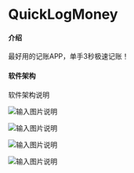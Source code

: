 # QuickLogMoney

#### 介绍
最好用的记账APP，单手3秒极速记账！

#### 软件架构
软件架构说明



![输入图片说明](https://foruda.gitee.com/images/1729316063764867523/bfd1137a_1687158.jpeg "主页.jpg")

![输入图片说明](https://foruda.gitee.com/images/1729316081446093415/3dd3786f_1687158.jpeg "记账.jpg")

![输入图片说明](https://foruda.gitee.com/images/1729316094906002523/785084b8_1687158.jpeg "菜单.jpg")

![输入图片说明](https://foruda.gitee.com/images/1729316105446643958/3917630d_1687158.jpeg "设置.jpg")